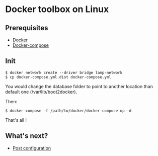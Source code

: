 # Docker toolbox on Linux

## Prerequisites
* [Docker](https://docs.docker.com/engine/installation/linux/)
* [Docker-compose](https://docs.docker.com/compose/install/)

## Init
```
$ docker network create --driver bridge lamp-network
$ cp docker-compose.yml.dist docker-compose.yml
```

You would change the database folder to point to another location than default one (/var/lib/boot2docker). 

Then:

```
$ docker-compose -f /path/to/docker/docker-compose up -d
```

That's all !

## What's next?
* [Post configuration](config.md)